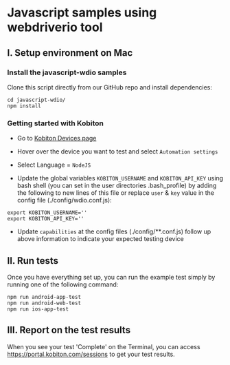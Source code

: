 # Javascript samples using webdriverio tool

## I. Setup environment on Mac

### Install the javascript-wdio samples

Clone this script directly from our GitHub repo and install dependencies:

```
cd javascript-wdio/
npm install
```

### Getting started with Kobiton

- Go to [Kobiton Devices page](https://portal-test.kobiton.com/devices)

- Hover over the device you want to test and select `Automation settings`

- Select Language = `NodeJS`

- Update the global variables `KOBITON_USERNAME` and `KOBITON_API_KEY` using bash shell (you can set in the user directories .bash_profile) by adding the following to new lines of this file or replace `user` & `key` value in the config file (./config/wdio.conf.js):

```
export KOBITON_USERNAME=''
export KOBITON_API_KEY=''
```

- Update `capabilities` at the config files (./config/**.conf.js) follow up above information to indicate your expected testing device

## II. Run tests

Once you have everything set up, you can run the example test simply by running one of the following command:

```
npm run android-app-test
npm run android-web-test
npm run ios-app-test
```
## III. Report on the test results

When you see your test 'Complete' on the Terminal, you can access https://portal.kobiton.com/sessions to get your test results.